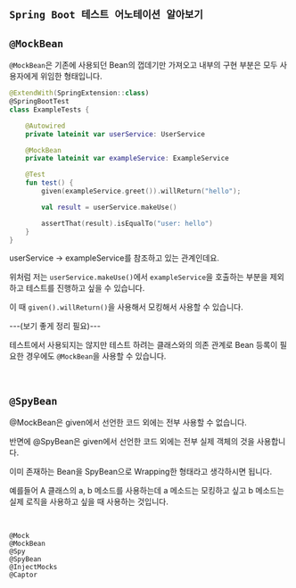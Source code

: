## `Spring Boot 테스트 어노테이션 알아보기`

## `@MockBean`

`@MockBean`은 기존에 사용되던 Bean의 껍데기만 가져오고 내부의 구현 부분은 모두 사용자에게 위임한 형태입니다.

```kotlin
@ExtendWith(SpringExtension::class)
@SpringBootTest
class ExampleTests {

    @Autowired
    private lateinit var userService: UserService

    @MockBean
    private lateinit var exampleService: ExampleService

    @Test
    fun test() {
        given(exampleService.greet()).willReturn("hello");

        val result = userService.makeUse()

        assertThat(result).isEqualTo("user: hello")
    }
}
```

userService -> exampleService를 참조하고 있는 관계인데요. 

위처럼 저는 `userService.makeUse()`에서 `exampleService`을 호출하는 부분을 제외하고 테스트를 진행하고 싶을 수 있습니다. 

이 때 `given().willReturn()`을 사용해서 모킹해서 사용할 수 있습니다.

---(보기 좋게 정리 필요)---

테스트에서 사용되지는 않지만 테스트 하려는 클래스와의 의존 관계로 Bean 등록이 필요한 경우에도 `@MockBean`을 사용할 수 있습니다.

<br>

## `@SpyBean`

@MockBean은 given에서 선언한 코드 외에는 전부 사용할 수 없습니다.

반면에 @SpyBean은 given에서 선언한 코드 외에는 전부 실제 객체의 것을 사용합니다.

이미 존재하는 Bean을 SpyBean으로 Wrapping한 형태라고 생각하시면 됩니다.

예를들어 A 클래스의 a, b 메소드를 사용하는데 a 메소드는 모킹하고 싶고 b 메소드는 실제 로직을 사용하고 싶을 때 사용하는 것입니다.

<br>

```
@Mock
@MockBean
@Spy
@SpyBean
@InjectMocks
@Captor
```

